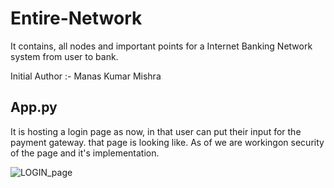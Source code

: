 # Entire-Network
It contains, all nodes and important points for a Internet Banking Network system from user to bank.

Initial Author :- Manas Kumar Mishra
## App.py

It is hosting a login page as now, in that user can put their input for the payment gateway.
that page is looking like. As of we are workingon security of the page and it's implementation.

![LOGIN_page](https://user-images.githubusercontent.com/47395502/110748206-64d63600-8265-11eb-90fc-1949e3383fbd.PNG)
